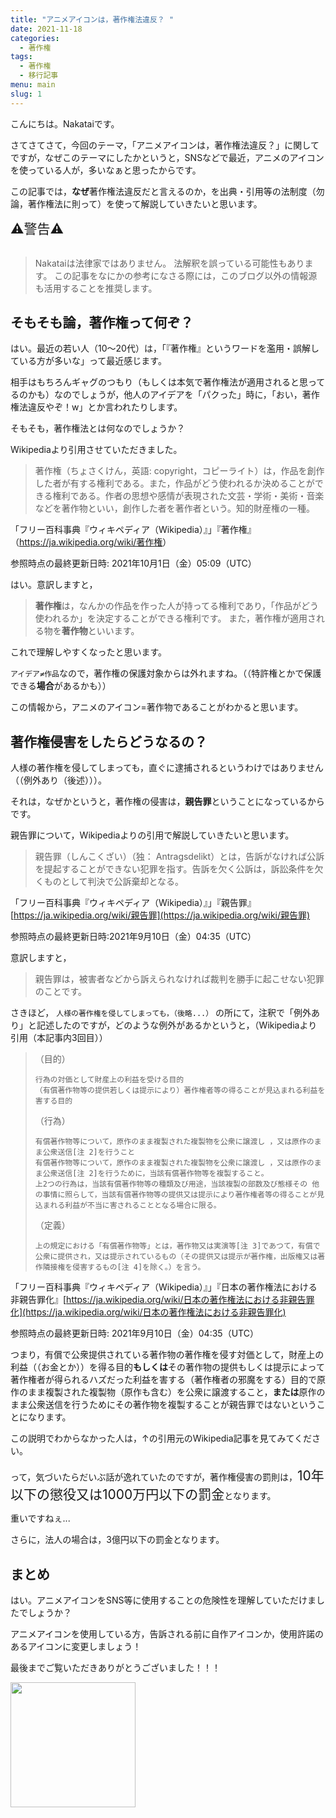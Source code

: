 ```yaml
---
title: "アニメアイコンは，著作権法違反？ "
date: 2021-11-18
categories:
  - 著作権
tags:
  - 著作権
  - 移行記事
menu: main
slug: 1
---
```

<!--more-->
こんにちは。Nakataiです。

さてさてさて，今回のテーマ，「アニメアイコンは，著作権法違反？」に関してですが，なぜこのテーマにしたかというと，SNSなどで最近，アニメのアイコンを使っている人が，多いなぁと思ったからです。

この記事では，**なぜ**著作権法違反だと言えるのか，を出典・引用等の法制度（勿論，著作権法に則って）を使って解説していきたいと思います。

<span style="font-size: 150%" color="red">
⚠警告⚠ <br>
</span><br>

> Nakataiは法律家ではありません。
> 法解釈を誤っている可能性もあります。
> この記事をなにかの参考になさる際には，このブログ以外の情報源も活用することを推奨します。


## そもそも論，著作権って何ぞ？

はい。最近の若い人（10～20代）は，「『著作権』というワードを濫用・誤解している方が多いな」って最近感じます。

相手はもちろんギャグのつもり（もしくは本気で著作権法が適用されると思ってるのかも）なのでしょうが，他人のアイデアを「パクった」時に，「おい，著作権法違反やぞ！w」とか言われたりします。

そもそも，著作権法とは何なのでしょうか？

Wikipediaより引用させていただきました。

> 著作権（ちょさくけん，英語: copyright，コピーライト）は，作品を創作した者が有する権利である。また，作品がどう使われるか決めることができる権利である。作者の思想や感情が表現された文芸・学術・美術・音楽などを著作物といい，創作した者を著作者という。知的財産権の一種。 

「フリー百科事典『ウィキペディア（Wikipedia）』」『著作権』（<https://ja.wikipedia.org/wiki/著作権>）

参照時点の最終更新日時: 2021年10月1日（金）05:09（UTC）

はい。意訳しますと，

> **著作権**は，なんかの作品を作った人が持ってる権利であり，「作品がどう使われるか」を決定することができる権利です。
> また，著作権が適用される物を**著作物**といいます。

これで理解しやすくなったと思います。

`アイデア≠作品`なので，著作権の保護対象からは外れますね。（（特許権とかで保護できる**場合**があるかも））

この情報から，アニメのアイコン=著作物であることがわかると思います。


## 著作権侵害をしたらどうなるの？

人様の著作権を侵してしまっても，直ぐに逮捕されるというわけではありません（（例外あり（後述）））。

それは，なぜかというと，著作権の侵害は，**親告罪**ということになっているからです。

親告罪について，Wikipediaよりの引用で解説していきたいと思います。

> 親告罪（しんこくざい）（独： Antragsdelikt）とは，告訴がなければ公訴を提起することができない犯罪を指す。告訴を欠く公訴は，訴訟条件を欠くものとして判決で公訴棄却となる。 

「フリー百科事典『ウィキペディア（Wikipedia）』」『親告罪』[https://ja.wikipedia.org/wiki/親告罪](https://ja.wikipedia.org/wiki/親告罪)

参照時点の最終更新日時:2021年9月10日（金）04:35（UTC）

意訳しますと，

> 親告罪は，被害者などから訴えられなければ裁判を勝手に起こせない犯罪のことです。

さきほど，
`
人様の著作権を侵してしまっても，（後略...）
`
の所にて，注釈で「例外あり」と記述したのですが，どのような例外があるかというと，（Wikipediaより引用（本記事内3回目））
> （目的）
> 
>     行為の対価として財産上の利益を受ける目的
>     （有償著作物等の提供若しくは提示により）著作権者等の得ることが見込まれる利益を害する目的
> 
> （行為）
> 
>     有償著作物等について，原作のまま複製された複製物を公衆に譲渡し ，又は原作のまま公衆送信[注 2]を行うこと
>     有償著作物等について，原作のまま複製された複製物を公衆に譲渡し ，又は原作のまま公衆送信[注 2]を行うために，当該有償著作物等を複製すること。
>     上2つの行為は，当該有償著作物等の種類及び用途，当該複製の部数及び態様その 他の事情に照らして，当該有償著作物等の提供又は提示により著作権者等の得ることが見込まれる利益が不当に害されることとなる場合に限る。
> 
> （定義）
> 
>     上の規定における「有償著作物等」とは，著作物又は実演等[注 3]であつて，有償で公衆に提供され，又は提示されているもの（その提供又は提示が著作権，出版権又は著作隣接権を侵害するもの[注 4]を除く。）を言う。

「フリー百科事典『ウィキペディア（Wikipedia）』」『日本の著作権法における非親告罪化』[https://ja.wikipedia.org/wiki/日本の著作権法における非親告罪化](https://ja.wikipedia.org/wiki/日本の著作権法における非親告罪化)

参照時点の最終更新日時: 2021年9月10日（金）04:35（UTC）

つまり，有償で公衆提供されている著作物の著作権を侵す対価として，財産上の利益（（お金とか））を得る目的****もしくは****その著作物の提供もしくは提示によって著作権者が得られるハズだった利益を害する（著作権者の邪魔をする）目的で原作のまま複製された複製物（原作も含む）を公衆に譲渡すること，**または**原作のまま公衆送信を行うためにその著作物を複製することが親告罪ではないということになります。

この説明でわからなかった人は，↑の引用元のWikipedia記事を見てみてください。

って，気づいたらだいぶ話が逸れていたのですが，著作権侵害の罰則は，<span style="font-size: 150%">10年以下の懲役又は1000万円以下の罰金</span>となります。

重いですねぇ...

さらに，法人の場合は，3億円以下の罰金となります。


## まとめ

はい。アニメアイコンをSNS等に使用することの危険性を理解していただけましたでしょうか？

アニメアイコンを使用している方，告訴される前に自作アイコンか，使用許諾のあるアイコンに変更しましょう！

最後までご覧いただきありがとうございました！！！


<img src="https://cdn.nakatai.ga/img/sign.webp" width="200">

<Disqus>
